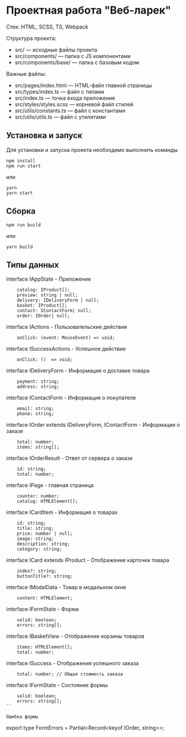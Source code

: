 # Проектная работа "Веб-ларек"

Стек: HTML, SCSS, TS, Webpack

Структура проекта:
- src/ — исходные файлы проекта
- src/components/ — папка с JS компонентами
- src/components/base/ — папка с базовым кодом

Важные файлы:
- src/pages/index.html — HTML-файл главной страницы
- src/types/index.ts — файл с типами
- src/index.ts — точка входа приложения
- src/styles/styles.scss — корневой файл стилей
- src/utils/constants.ts — файл с константами
- src/utils/utils.ts — файл с утилитами

## Установка и запуск
Для установки и запуска проекта необходимо выполнить команды

```
npm install
npm run start
```

или

```
yarn
yarn start
```
## Сборка

```
npm run build
```

или

```
yarn build
```

## Типы данных

interface IAppState - Приложение

```
    catalog: IProduct[];
    preview: string | null;
    delivery: IDeliveryForm | null;
    basket: IProduct[];
    contact: IContactForm| null;
    order: IOrder| null;
```

interface IActions - Пользовательские действия

```
    onClick: (event: MouseEvent) => void; 
```

interface ISuccessActions - Успешное действие

```
    onClick: ()  => void;
```

interface IDeliveryForm - Информация о доставке товара

```
    payment: string;
    address: string;
```

interface IContactForm  - Информация о покупателе

```
    email: string;
    phone: string;
```

interface IOrder extends IDeliveryForm, IContactForm - Информация о заказе

```
    total: number;
	items: string[];
```

interface IOrderResult - Ответ от сервера о заказе

```
    id: string;
	total: number;
```

interface IPage - главная страница

```
    counter: number;
	catalog: HTMLElement[];
```

interface ICardItem - Информация о товарах

```
    id: string;
	title: string;
	price: number | null;
    image: string;
	description: string;
	category: string;
```

interface ICard extends IProduct - Отображение карточки товара

```
    index?: string;
	buttonTitle?: string;
```

interface IModalData - Товар в модальном окне 

```
    content: HTMLElement;
```

interface IFormState - Форма

```
    valid: boolean;
	errors: string[];
```

interface IBasketView - Отображение корзины товаров

```
    items: HTMLElement[];
	total: number;
```

interface ISuccess - Отображения успешного заказа

```
    total: number; // Общая стоимость заказа
```

interface IFormState - Состояние формы

```
    valid: boolean;
	errors: string[];
``

Ошибка формы

```
export type FormErrors = Partial<Record<keyof IOrder, string>>;
```